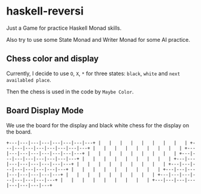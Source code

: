 # haskell-reversi

Just a Game for practice Haskell Monad skills.

Also try to use some State Monad and Writer Monad for some AI practice.

## Chess color and display

Currently, I decide to use `O`, `X`, `*` for three states: `black`, `white` and `next availabled place`.

Then the chess is used in the code by `Maybe Color`.

## Board Display Mode

We use the board for the display and black white chess for the display on the board.

`
+---|---|---|---|---|---|---|---+
|   |   |   |   |   |   |   |   |
+---|---|---|---|---|---|---|---+
|   |   |   |   |   |   |   |   |
+---|---|---|---|---|---|---|---+
|   |   |   |   |   |   |   |   |
+---|---|---|---|---|---|---|---+
|   |   |   |   |   |   |   |   |
+---|---|---|---|---|---|---|---+
|   |   |   |   |   |   |   |   |
+---|---|---|---|---|---|---|---+
|   |   |   |   |   |   |   |   |
+---|---|---|---|---|---|---|---+
|   |   |   |   |   |   |   |   |
+---|---|---|---|---|---|---|---+
|   |   |   |   |   |   |   |   |
+---|---|---|---|---|---|---|---+
`
